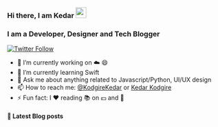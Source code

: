 ### Hi there, I am Kedar <a href="https://www.gautamkrishnar.com/"><img src="https://media.giphy.com/media/hvRJCLFzcasrR4ia7z/giphy.gif" width="25px"></a>

### I am a Developer, Designer and Tech Blogger
[![Twitter Follow](https://img.shields.io/twitter/follow/KodgireKedar?color=1DA1F2&logo=twitter&style=for-the-badge)](https://twitter.com/intent/follow?original_referer=https%3A%2F%2Fgithub.com%2Fkedar-k&screen_name=KodgireKedar)

- 🔭 I’m currently working on ☁️ 😄
- 🌱 I’m currently learning Swift
- 💬 Ask me about anything related to Javascript/Python, UI/UX design
- 📫 How to reach me: [@KodgireKedar](https://twitter.com/KodgireKedar) or <a rel="me" href="https://linkedin.com/kk255728">Kedar Kodgire</a>
- ⚡ Fun fact: I :heart: reading 📚 on 💵 and 🧠

#### 📰 Latest Blog posts
<!-- BLOG-POST-LIST:START -->
<!-- BLOG-POST-LIST:END -->
